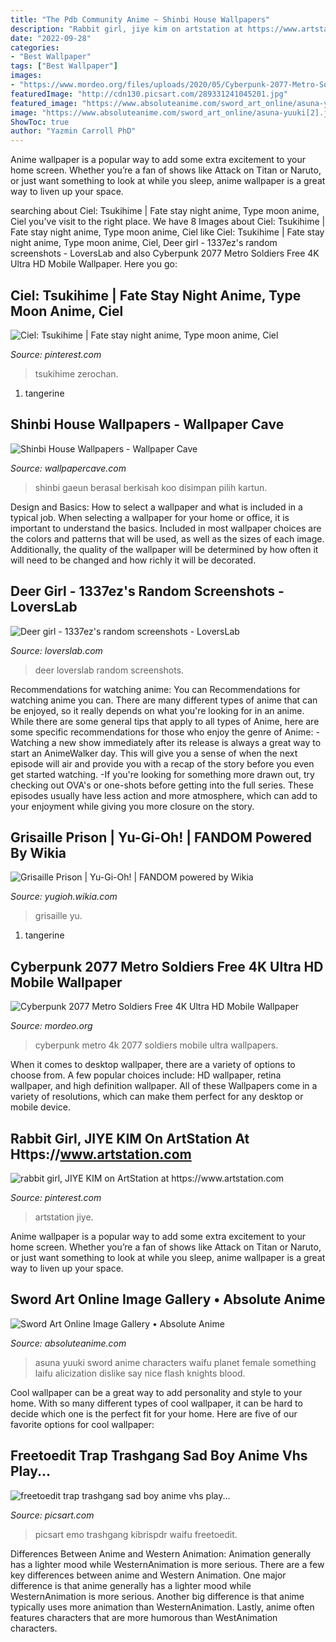 ```yaml
---
title: "The Pdb Community Anime ~ Shinbi House Wallpapers"
description: "Rabbit girl, jiye kim on artstation at https://www.artstation.com"
date: "2022-09-28"
categories:
- "Best Wallpaper"
tags: ["Best Wallpaper"]
images:
- "https://www.mordeo.org/files/uploads/2020/05/Cyberpunk-2077-Metro-Soldiers-4K-Ultra-HD-Mobile-Wallpaper.jpg"
featuredImage: "http://cdn130.picsart.com/289331241045201.jpg"
featured_image: "https://www.absoluteanime.com/sword_art_online/asuna-yuuki[2].jpg"
image: "https://www.absoluteanime.com/sword_art_online/asuna-yuuki[2].jpg"
ShowToc: true
author: "Yazmin Carroll PhD"
---
```



Anime wallpaper is a popular way to add some extra excitement to your home screen. Whether you’re a fan of shows like Attack on Titan or Naruto, or just want something to look at while you sleep, anime wallpaper is a great way to liven up your space.

	

		
searching about Ciel: Tsukihime | Fate stay night anime, Type moon anime, Ciel you've visit to the right place. We have 8 Images about Ciel: Tsukihime | Fate stay night anime, Type moon anime, Ciel like Ciel: Tsukihime | Fate stay night anime, Type moon anime, Ciel, Deer girl - 1337ez&#039;s random screenshots - LoversLab and also Cyberpunk 2077 Metro Soldiers Free 4K Ultra HD Mobile Wallpaper. Here you go:
		
    
## Ciel: Tsukihime | Fate Stay Night Anime, Type Moon Anime, Ciel

<img loading=lazy src="https://i.pinimg.com/736x/28/84/2e/28842e99cb275c2da3d193bc1ea1af3a.jpg" onerror="this.onerror=null;this.src='https://tse2.mm.bing.net/th?id=OIP.w8IfKHh3m3gek-jlRIndGAHaKe&amp;pid=15.1';" alt="Ciel: Tsukihime | Fate stay night anime, Type moon anime, Ciel">

_Source: pinterest.com_

>tsukihime zerochan. 

	

1. tangerine 

    
## Shinbi House Wallpapers - Wallpaper Cave

<img loading=lazy src="https://wallpapercave.com/wp/wp8745325.jpg" onerror="this.onerror=null;this.src='https://tse4.mm.bing.net/th?id=OIP.FWfryqUxxkeIO1Hhqe181gHaNK&amp;pid=15.1';" alt="Shinbi House Wallpapers - Wallpaper Cave">

_Source: wallpapercave.com_

>shinbi gaeun berasal berkisah koo disimpan pilih kartun. 

	

Design and Basics: How to select a wallpaper and what is included in a typical job.
When selecting a wallpaper for your home or office, it is important to understand the basics. Included in most wallpaper choices are the colors and patterns that will be used, as well as the sizes of each image. Additionally, the quality of the wallpaper will be determined by how often it will need to be changed and how richly it will be decorated.

    
## Deer Girl - 1337ez&#039;s Random Screenshots - LoversLab

<img loading=lazy src="https://static.loverslab.com/uploads/monthly_2020_08/3.thumb.jpg.5fc5119a06074cf26ed61b992ad47e70.jpg" onerror="this.onerror=null;this.src='https://tse3.mm.bing.net/th?id=OIP.ntLzv-Dq4Ky5t7XCWV-JvAHaNL&amp;pid=15.1';" alt="Deer girl - 1337ez&#039;s random screenshots - LoversLab">

_Source: loverslab.com_

>deer loverslab random screenshots. 

	

Recommendations for watching anime: You can
Recommendations for watching anime you can. There are many different types of anime that can be enjoyed, so it really depends on what you're looking for in an anime. While there are some general tips that apply to all types of Anime, here are some specific recommendations for those who enjoy the genre of Anime: 
-Watching a new show immediately after its release is always a great way to start an AnimeWalker day. This will give you a sense of when the next episode will air and provide you with a recap of the story before you even get started watching. 
-If you're looking for something more drawn out, try checking out OVA's or one-shots before getting into the full series. These episodes usually have less action and more atmosphere, which can add to your enjoyment while giving you more closure on the story.

    
## Grisaille Prison | Yu-Gi-Oh! | FANDOM Powered By Wikia

<img loading=lazy src="http://vignette3.wikia.nocookie.net/yugioh/images/0/0b/GrisaillePrison-SHSP-EN-R-1E.png/revision/latest?cb=20131108215455" onerror="this.onerror=null;this.src='https://tse3.mm.bing.net/th?id=OIP.V_TKEHZq77qRCR1YZ6YwhwAAAA&amp;pid=15.1';" alt="Grisaille Prison | Yu-Gi-Oh! | FANDOM powered by Wikia">

_Source: yugioh.wikia.com_

>grisaille yu. 

	

1. tangerine 

    
## Cyberpunk 2077 Metro Soldiers Free 4K Ultra HD Mobile Wallpaper

<img loading=lazy src="https://www.mordeo.org/files/uploads/2020/05/Cyberpunk-2077-Metro-Soldiers-4K-Ultra-HD-Mobile-Wallpaper.jpg" onerror="this.onerror=null;this.src='https://tse4.mm.bing.net/th?id=OIP.LN8PzLwmlOeuIT2PeNQoJwHaNK&amp;pid=15.1';" alt="Cyberpunk 2077 Metro Soldiers Free 4K Ultra HD Mobile Wallpaper">

_Source: mordeo.org_

>cyberpunk metro 4k 2077 soldiers mobile ultra wallpapers. 

	

When it comes to desktop wallpaper, there are a variety of options to choose from. A few popular choices include: HD wallpaper, retina wallpaper, and high definition wallpaper. All of these Wallpapers come in a variety of resolutions, which can make them perfect for any desktop or mobile device. 

    
## Rabbit Girl, JIYE KIM On ArtStation At Https://www.artstation.com

<img loading=lazy src="https://i.pinimg.com/736x/09/80/77/098077043f00dd4bbf746043eb2e9775--character-art-character-design.jpg" onerror="this.onerror=null;this.src='https://tse4.mm.bing.net/th?id=OIP.ZuWjAPw5QzM1sOWjsUFQigHaMw&amp;pid=15.1';" alt="rabbit girl, JIYE KIM on ArtStation at https://www.artstation.com">

_Source: pinterest.com_

>artstation jiye. 

	

Anime wallpaper is a popular way to add some extra excitement to your home screen. Whether you’re a fan of shows like Attack on Titan or Naruto, or just want something to look at while you sleep, anime wallpaper is a great way to liven up your space.

    
## Sword Art Online Image Gallery • Absolute Anime

<img loading=lazy src="https://www.absoluteanime.com/sword_art_online/asuna-yuuki[2].jpg" onerror="this.onerror=null;this.src='https://tse2.mm.bing.net/th?id=OIP.sNM_MJk_EkdGhSsPOE7JZgAAAA&amp;pid=15.1';" alt="Sword Art Online Image Gallery • Absolute Anime">

_Source: absoluteanime.com_

>asuna yuuki sword anime characters waifu planet female something laifu alicization dislike say nice flash knights blood. 

	

Cool wallpaper can be a great way to add personality and style to your home. With so many different types of cool wallpaper, it can be hard to decide which one is the perfect fit for your home. Here are five of our favorite options for cool wallpaper: 

    
## Freetoedit Trap Trashgang Sad Boy Anime Vhs Play...

<img loading=lazy src="http://cdn130.picsart.com/289331241045201.jpg" onerror="this.onerror=null;this.src='https://tse4.mm.bing.net/th?id=OIP.Brn1lDnuEWennIrUEZoW2wHaJ4&amp;pid=15.1';" alt="freetoedit trap trashgang sad boy anime vhs play...">

_Source: picsart.com_

>picsart emo trashgang kibrispdr waifu freetoedit. 

	

Differences Between Anime and Western Animation: Animation generally has a lighter mood while WesternAnimation is more serious.
There are a few key differences between anime and Western Animation. One major difference is that anime generally has a lighter mood while WesternAnimation is more serious. Another big difference is that anime typically uses more animation than WesternAnimation. Lastly, anime often features characters that are more humorous than WestAnimation characters.

